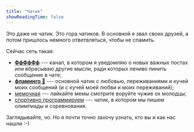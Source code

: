 ```yaml
---
title: "Чатик"
showReadingTime: false
---
```


Это даже не чатик. Это гора чатиков. В основной я звал своих друзей, а потом
пришлось немного ответвляться, чтобы не спамить.

Сейчас сеть такая:

* **[ФфФфФф](https://t.me/FlamingoCries)** --- канал, в котором я уведомляю о
  новых важных постах или вбрасываю другие мысли, ради которых лениво пинить
сообщение в чате;
* **[фламинго 🦩](https://t.me/FlamingoSays)** --- основной чатик с любовью,
  переживаниями и кучей моих сообщений (и с кучей моей любви и моих
переживаний);
* [мемочная](https://t.me/+jAk-qpVbmflmOTFi) --- лайкайте мемы смотрите воруйте
  чужие ох молодцы;
* [спортивно программируем](https://t.me/+NiYjc5io7_lhNTdi) --- чатик, в котором
  мы пишем олимпиады и соревнования.

Заглядывайте, чо. Но я почти точно захочу узнать, кто вы и как нас нашли :-)
